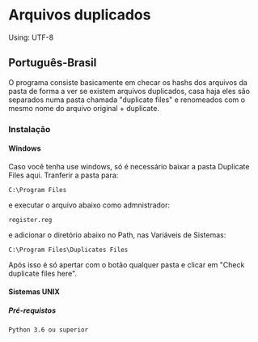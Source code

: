 # Arquivos duplicados
Using: UTF-8

## Português-Brasil

O programa consiste basicamente em checar os hashs dos arquivos da pasta de forma a ver se existem arquivos duplicados, casa haja eles são separados numa pasta chamada "duplicate files" e renomeados com o mesmo nome do arquivo original + duplicate.


### Instalação

#### Windows
Caso você tenha use windows, só é necessário baixar a pasta Duplicate Files aqui.
Tranferir a pasta para:
```
C:\Program Files
```
e executar o arquivo abaixo como admnistrador:
```
register.reg
```
e adicionar o diretório abaixo no Path, nas Variáveis de Sistemas:
```
C:\Program Files\Duplicates Files
```
Após isso é só apertar com o botão qualquer pasta e clicar em "Check duplicate files here".

#### Sistemas UNIX

##### Pré-requistos

```
Python 3.6 ou superior
```
